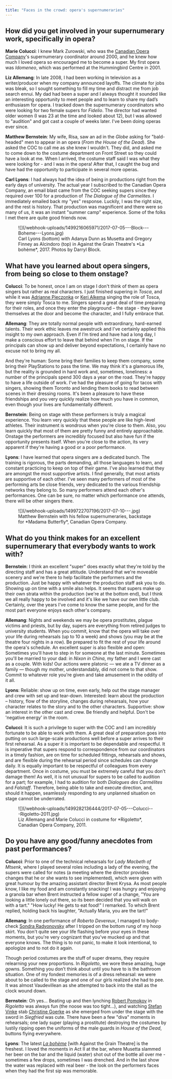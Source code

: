 ```yaml
---
title: "Faces in the crowd: opera's supernumeraries"
---
```


## How did you get involved in your supernumerary work, specifically in opera?

**Marie Colucci**: I knew Mark Zurowski, who was the [Canadian Opera Company](/scene/companies/canadian-opera-company/)'s supernumerary coordinator around 2000, and he knew how much I loved opera so encouraged me to become a super. My first opera was *Idomeneo*, which was performed at the Hummingbird Centre in 2001.

**Liz Allemang**: In late 2008, I had been working in television as a writer/producer when my company announced layoffs. The climate for jobs was bleak, so I sought something to fill my time and distract me from job search ennui. My dad had been a super and I always thought it sounded like an interesting opportunity to meet people and to learn to share my dad’s enthusiasm for opera. I tracked down the supernumerary coordinators who were looking for two female supers for *Fidelio*. The director had wanted older women (I was 23 at the time and looked about 12), but I was allowed to "audition" and got cast a couple of weeks later. I've been doing operas ever since.

**Matthew Bernstein**: My wife, Risa, saw an ad in the *Globe* asking for "bald-headed" men to appear in an opera (*From the House of the Dead*). She asked the COC to call me as she knew I wouldn't. They did, and asked me to come down to the costume department on Front Street so they could have a look at me. When I arrived, the costume staff said I was what they were looking for - and I was in the opera! After that, I caught the bug and have had the opportunity to participate in several more operas.

**Carl Lyons**: I had always had the idea of being in productions right from the early days of university. The actual year I subscribed to the Canadian Opera Company, an email blast came from the COC seeking supers since they required over 100 for a production of *The Dialogue of the Carmelites*. I immediately emailed back my "yes" response. Luckily, I was the right size, and the rest is history. That production was magnificent and there were so many of us, it was an instant "summer camp" experience. Some of the folks I met there are quite good friends now.

<figure data-type="image">
![](/webhook-uploads/1499216065971/2017-07-05---Block---Boheme---Lyons.jpg)
<figcaption>Carl Lyons (bottom) with Adanya Dunn as Musetta and Gregory Finney as Alcindoro (top) in Against the Grain Theatre's *La bohème*, 2017. Photos by Darryl Block.</figcaption>
</figure>

## What have you learned about opera singers, from being so close to them onstage?

**Colucci**: To be honest, once I am on stage I don't think of them as opera singers but rather as real characters. I just finished supering in *Tosca*, and while it was [Adrianne Pieczonka](/scene/people/adrianne-pieczonka/) or [Keri Alkema](/talking-with-singers-keri-alkema/) singing the role of Tosca, they were simply Tosca to me. Singers spend a great deal of time preparing for their roles, and once they enter the playground – the stage - they leave themselves at the door and become the character, and I fully embrace that.

**Allemang**: They are totally normal people with extraordinary, hard-earned talents. Their work ethic leaves me awestruck and I've certainly applied this insight to my own approach. Even if I’m tired and have had a long day, I make a conscious effort to leave that behind when I'm on stage. If the principals can show up and deliver beyond expectations, I certainly have no excuse not to bring my all.

And they're human: Some bring their families to keep them company, some bring their PlayStations to pass the time. We may think it's a glamorous life, but the reality is grounded in hard work and, sometimes, loneliness: a number of the principals spend 300 days a year on the road. They're happy to have a life outside of work. I've had the pleasure of going for tacos with singers, showing them Toronto and lending them books to read between scenes in their dressing rooms. It's been a pleasure to have these friendships and you very quickly realize how much you have in common, even though your lives are fundamentally different.

**Bernstein**: Being on stage with these performers is truly a magical experience. You learn very quickly that these people are like high-level athletes. Their instrument is wondrous when you're close to them. Also, you learn quickly that most of them are pretty funny and entirely approachable. Onstage the performers are incredibly focused but also have fun if the opportunity presents itself. When you're close to the action, its very apparent if they're having a good or a poor performance.

**Lyons**: I have learned that opera singers are a dedicated bunch. The training is rigorous, the parts demanding, all those languages to learn, and constant practicing to keep on top of their game. I've also learned that they are amongst the most supportive artists. I find generally, that most artists are supportive of each other. I've seen many performers of most of the performing arts be close friends, very dedicated to the various friendship networks they belong to. So many performers attend each other's performances. One can be sure, no matter which performance one attends, there will be other singers there.

<figure data-type="image">
![](/webhook-uploads/1499722707196/2017-07-10---.jpg)
<figcaption>Matthew Bernstein with his fellow supernumeraries, backstage for *Madama Butterfly*, Canadian Opera Company.</figcaption>
</figure>

## What do you think makes for an excellent supernumerary that everybody wants to work with?

**Bernstein**: I think an excellent "super" does exactly what they're told by the directing staff and has a great attitude. Understand that we're moveable scenery and we're there to help facilitate the performers and the production. Just be happy with whatever the production staff ask you to do. Showing up on time with a smile also helps. It seems that supers make up their own strata within the production (we're at the bottom end), but I think we all really happy to be involved and it's like we have our own little club. Certainly, over the years I've come to know the same people, and for the most part everyone enjoys each other's company.

**Allemang**: Nights and weekends we may be opera prostitutes, plague victims and priests, but by day, supers are everything from retired judges to university students. When you commit, know that the opera will take over your life during rehearsals (up to 10 a week) and shows (you may be at the theatre four nights in a row). Be prepared to fit the rest of your life around the opera's schedule. An excellent super is also flexible and open: Sometimes you'll have to step in for someone at the last minute. Sometimes you'll be married to your dad: in *Nixon in China*, my father and I were cast as a couple. With kids! Our actions were platonic — we ate a TV dinner as a family — though my mother, understandably, did not come to that show. Commit to whatever role you're given and take amusement in the oddity of it all.

**Lyons**: Reliable: show up on time, even early, help out the stage manager and crew with set up and tear-down. Interested: learn about the production – history, flow of the storyline, changes during rehearsals, how your character relates to the story and to the other characters. Supportive: show an interest in the other cast and crew. Be friendly and helpful. Don't be 'negative energy' in the room.

**Colucci**: It is such a privilege to super with the COC and I am incredibly fortunate to be able to work with them. A great deal of preparation goes into putting on such large-scale productions well before a super arrives to their first rehearsal. As a super it is important to be dependable and respectful. It is imperative that supers respond to correspondence from our coordinators in a timely fashion, are on time for scheduled fittings, rehearsals and shows, and are flexible during the rehearsal period since schedules can change daily. It is equally important to be respectful of colleagues from every department. Once in costume, you must be extremely careful that you don't damage them! As well, it is not unusual for supers to be called to audition for a part; for example, I had to audition for both *Dialogues des Carmélites* and *Falstaff*. Therefore, being able to take and execute direction, and, should it happen, seamlessly responding to any unplanned situation on stage cannot be underrated.

<figure data-type="image">
![](/webhook-uploads/1499282136444/2017-07-05---Colucci---Rigoletto-2011.jpg)
<figcaption>Liz Allemang and Marie Colucci in costume for *Rigoletto*, Canadian Opera Company, 2011.</figcaption>
</figure>

## Do you have any good/funny anecdotes from past performances?

**Colucci**: Prior to one of the technical rehearsals for *Lady Macbeth of Mtsenk*, where I played several roles including a lady of the evening, the supers were called for notes (a meeting where the director provides changes that he or she wants to see implemented), which were given with great humour by the amazing assistant director Brent Krysa. As most people know, I like my food and am constantly snacking! I was hungry and enjoying a granola bar when Brent instructed a fellow super of a change, "You are looking a little lonely out there, so its been decided that you will walk on with a tart." "How lucky! He gets to eat food!" I remarked. To which Brent replied, holding back his laughter, "Actually Maria, you are the tart!"

**Allemang**: In one performance of *Roberto Devereux*, I managed to body-check [Sondra Radvonovsky](/talking-with-singers-sondra-radvanovsky/) after I tripped on the bottom rung of my hoop skirt. You don't quite see your life flashing before your eyes in these moments, but you're very cognizant that you've mucked up and that everyone knows. The thing is to not panic, to make it look intentional, to apologize and to not do it again. 

Though period costumes are the stuff of super dreams, they require relearning your new proportions. In *Rigoletto*, we wore these amazing, huge gowns. Something you don’t think about until you have to is the bathroom situation. One of my fondest memories is of a dress rehearsal: we were about to be called to the stage and one of our girls realized she had to pee. It was almost Vaudevillean as she attempted to back into the stall as the clock wound down.

**Bernstein**: Oh yes… Beating up and then lynching [Robert Pomokov](/scene/people/robert-pomakov/) in *Rigoletto* was always fun (the noose was too tight…), and watching [Stefan Vinke](/scene/people/stefan-vinke/) stab [Christine Goerke](/talking-with-singers-christine-goerke/) as she emerged from under the stage with the sword in *Siegfried* was cute. There have been a few "diva" moments in rehearsals; one lady super (playing a prostitute) destroying the costumes by lustily ripping open the uniforms of the male guards in *House of the Dead*, buttons flying everywhere.

**Lyons**: The latest [*La bohème*](/hype-atg-boheme/) [with Against the Grain Theatre] is the freshest. I loved the moments in Act II at the bar, where Musetta slammed her beer on the bar and the liquid (water) shot out of the bottle all over me - sometimes a few drops, sometimes I was drenched. And in the last show the water was replaced with real beer - the look on the performers faces when they had the first sip was memorable.

